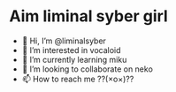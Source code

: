 # Aim liminal syber girl

- 👋 Hi, I’m @liminalsyber
- 👀 I’m interested in vocaloid
- 🌱 I’m currently learning miku
- 💞️ I’m looking to collaborate on neko
- 📫 How to reach me ??(×o×)??

<!---
liminalsyber/liminalsyber is a ✨ special ✨ repository because its `README.md` (this file) appears on your GitHub profile.
You can click the Preview link to take a look at your changes.
--->

